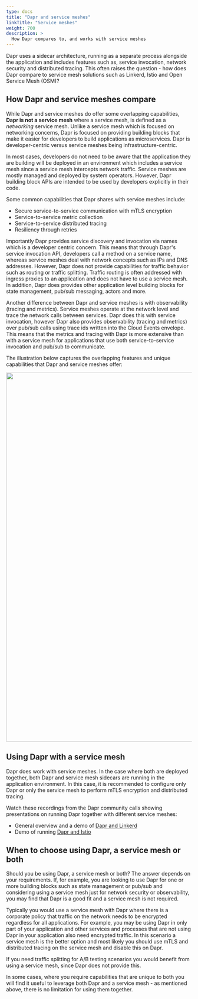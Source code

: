 ```yaml
---
type: docs
title: "Dapr and service meshes"
linkTitle: "Service meshes"
weight: 700
description: >
  How Dapr compares to, and works with service meshes
---
```


Dapr uses a sidecar architecture, running as a separate process alongside the application and includes features such as, service invocation, network security and distributed tracing. This often raises the question - how does Dapr compare to service mesh solutions such as Linkerd, Istio and Open Service Mesh (OSM)?

## How Dapr and service meshes compare
While Dapr and service meshes do offer some overlapping capabilities, **Dapr is not a service mesh** where a service mesh, is defined as a *networking* service mesh. Unlike a service mesh which is focused on networking concerns, Dapr is focused on providing building blocks that make it easier for developers to build applications as microservices. Dapr is developer-centric versus service meshes being infrastructure-centric. 

In most cases, developers do not need to be aware that the application they are building will be deployed in an environment which includes a service mesh since a service mesh intercepts network traffic. Service meshes are mostly managed and deployed by system operators. However, Dapr building block APIs are intended to be used by developers explicitly in their code.

Some common capabilities that Dapr shares with service meshes include:
- Secure service-to-service communication with mTLS encryption
- Service-to-service metric collection
- Service-to-service distributed tracing
- Resiliency through retries

 Importantly Dapr provides service discovery and invocation via names which is a developer centric concern. This means that through Dapr's service invocation API, developers call a method on a service name, whereas service meshes deal with network concepts such as IPs and DNS addresses. However, Dapr does not provide capabilities for traffic behavior such as routing or traffic splitting. Traffic routing is often addressed with ingress proxies to an application and does not have to use a service mesh. In addition, Dapr does provides other application level building blocks for state management, pub/sub messaging, actors and more.

Another difference between Dapr and service meshes is with observability (tracing and metrics). Service meshes operate at the network level and trace the network calls between services. Dapr does this with service invocation, however Dapr also provides observability (tracing and metrics) over pub/sub calls using trace ids written into the Cloud Events envelope. This means that the metrics and tracing with Dapr is more extensive than with a service mesh for applications that use both service-to-service invocation and pub/sub to communicate.

The illustration below captures the overlapping features and unique capabilities that Dapr and service meshes offer:

<img src="/images/service-mesh.png" width=1000>

## Using Dapr with a service mesh
Dapr does work with service meshes. In the case where both are deployed together, both Dapr and service mesh sidecars are running in the application environment. In this case, it is recommended to configure only Dapr or only the service mesh to perform mTLS encryption and distributed tracing. 

Watch these recordings from the Dapr community calls showing presentations on running Dapr together with different service meshes:
- General overview and a demo of [Dapr and Linkerd](https://youtu.be/xxU68ewRmz8?t=142)
- Demo of running [Dapr and Istio](https://youtu.be/ngIDOQApx8g?t=335)

## When to choose using Dapr, a service mesh or both
Should you be using Dapr, a service mesh or both? The answer depends on your requirements. If, for example, you are looking to use Dapr for one or more building blocks such as state management or pub/sub and considering using a service mesh just for network security or observability, you may find that Dapr is a good fit and a service mesh is not required.

Typically you would use a service mesh with Dapr where there is a corporate policy that traffic on the network needs to be encrypted regardless for all applications. For example, you may be using Dapr in only part of your application and other services and processes that are not using Dapr in your application also need encrypted traffic. In this scenario a service mesh is the better option and most likely you should use mTLS and distributed tracing on the service mesh and disable this on Dapr.  

If you need traffic splitting for A/B testing scenarios you would benefit from using a service mesh, since Dapr does not provide this.

In some cases, where you require capabilities that are unique to both you will find it useful to leverage both Dapr and a service mesh - as mentioned above, there is no limitation for using them together.

